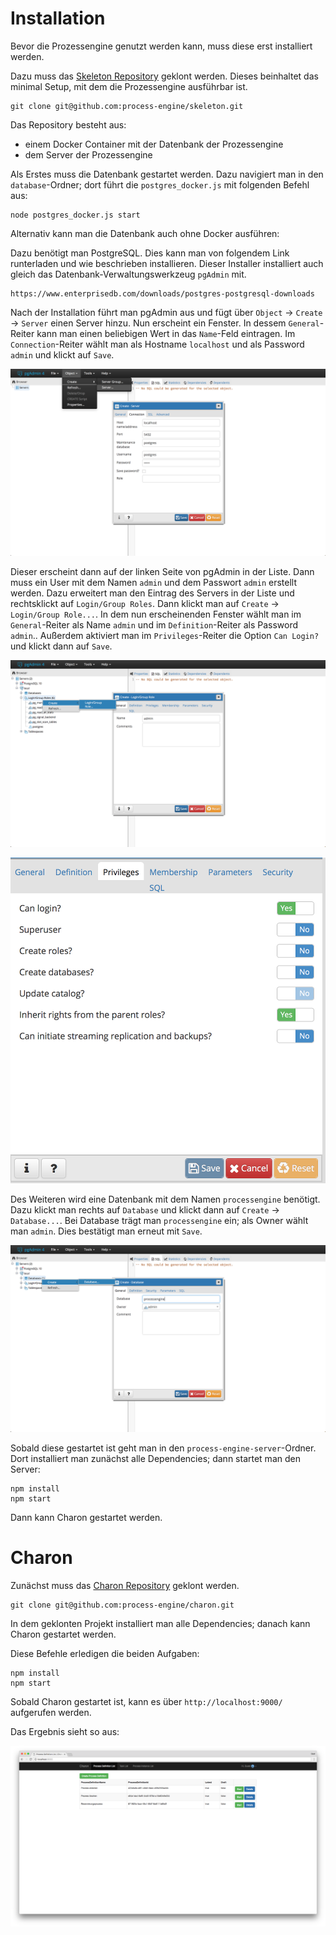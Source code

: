# Installation

Bevor die Prozessengine genutzt werden kann, muss diese erst installiert werden.

Dazu muss das [Skeleton Repository](https://github.com/process-engine/skeleton) geklont werden.
Dieses beinhaltet das minimal Setup, mit dem die Prozessengine ausführbar ist.

```
git clone git@github.com:process-engine/skeleton.git
```

Das Repository besteht aus:

* einem Docker Container mit der Datenbank der Prozessengine
* dem Server der Prozessengine

Als Erstes muss die Datenbank gestartet werden.
Dazu navigiert man in den `database`-Ordner; dort führt
die `postgres_docker.js` mit folgenden Befehl aus:

```
node postgres_docker.js start
```

Alternativ kann man die Datenbank auch ohne Docker ausführen:

Dazu benötigt man PostgreSQL. Dies kann man von folgendem Link runterladen und
wie beschrieben installieren. Dieser Installer installiert auch gleich das
Datenbank-Verwaltungswerkzeug `pgAdmin` mit.

```
https://www.enterprisedb.com/downloads/postgres-postgresql-downloads
```

Nach der Installation führt man pgAdmin aus und fügt über `Object` -> `Create`
-> `Server` einen Server hinzu. Nun erscheint ein Fenster. In dessem
`General`-Reiter kann man einen beliebigen Wert in das `Name`-Feld eintragen. Im
`Connection`-Reiter wählt man als Hostname `localhost` und als Password `admin`
und klickt auf `Save`.

![Server hinzufügen](images/pgAdmin-add_Server.png)

Dieser erscheint dann auf der linken Seite von pgAdmin in der Liste. Dann muss
ein User mit dem Namen `admin` und dem Passwort `admin` erstellt werden. Dazu
erweitert man den Eintrag des Servers in der Liste und rechtsklickt auf
`Login/Group Roles`. Dann klickt man auf `Create` -> `Login/Group Role...`. In
dem nun erscheinenden Fenster wählt man im `General`-Reiter als Name `admin` und
im `Definition`-Reiter als Password `admin`.. Außerdem aktiviert man im
`Privileges`-Reiter die Option `Can Login?` und klickt dann auf `Save`.

![Server hinzufügen](images/pgAdmin-add_User.png)

![Server hinzufügen](images/pgAdmin-add_privileges.png)

Des Weiteren wird eine Datenbank mit dem Namen `processengine` benötigt. Dazu
klickt man rechts auf `Database` und klickt dann auf `Create` -> `Database...`.
Bei Database trägt man `processengine` ein; als Owner wählt man `admin`.
Dies bestätigt man erneut mit `Save`.

![Server hinzufügen](images/pgAdmin-add_Database.png)

Sobald diese gestartet ist geht man in den `process-engine-server`-Ordner.
Dort installiert man zunächst alle Dependencies; dann startet man den Server:

```
npm install
npm start
```

Dann kann Charon gestartet werden.

# Charon

Zunächst muss das [Charon Repository](https://github.com/process-engine/charon)
geklont werden.

```
git clone git@github.com:process-engine/charon.git
```

In dem geklonten Projekt installiert man alle Dependencies;
danach kann Charon gestartet werden.

Diese Befehle erledigen die beiden Aufgaben:

```
npm install
npm start
```

Sobald Charon gestartet ist, kann es über `http://localhost:9000/` aufgerufen
werden.

Das Ergebnis sieht so aus:

![Charon](images/charon.png)
